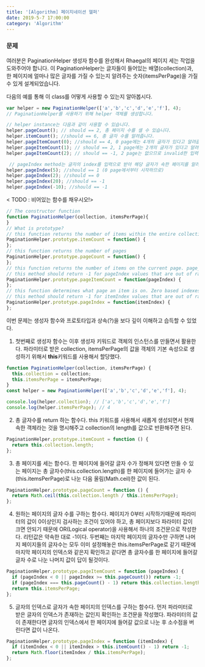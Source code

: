 ```yaml
---
title: '[Algorithm] 페이지네이션 헬퍼'
date: 2019-5-7 17:00:00
category: 'Algorithm'
---
```

### 문제
여러분은 PaginationHelper 생성자 함수를 완성해서 Rhaegal의 페이지 세는 작업을 도와주어야 합니다.
이 PaginationHelper는 글자들이 들어있는 배열(collection)과,
한 페이지에 얼마나 많은 글자를 가질 수 있는지 알려주는 숫자(itemsPerPage)을 가질 수 있게 설계되었습니다.

다음의 예를 통해 이 class를 어떻게 사용할 수 있는지 알아봅시다.
```js
var helper = new PaginationHelper(['a','b','c','d','e','f'], 4);
// PaginationHelper를 사용하기 위해 helper 객체를 생성합니다.

// helper instance는 다음과 같이 사용할 수 있습니다.
helper.pageCount(); // should == 2, 총 페이지 수를 셀 수 있습니다.
helper.itemCount(); //should == 6, 총 글자 수를 알려줍니다.
helper.pageItemCount(0); //should == 4, 0 page에는 4개의 글자가 있다고 알려줍니다.
helper.pageItemCount(1); // should == 2, 1 page에는 2개의 글자가 있다고 알려줍니다. 이 예에서는 1page가 곧 마지막 페이지가 됩니다.
helper.pageItemCount(2); // should == -1, 2 page는 없으므로 invalid한 입력입니다. 그래서 -1을 반환해줍니다.

 // pageIndex method는 글자의 index를 입력으로 받아 해당 글자가 속한 페이지를 알려줍니다.
helper.pageIndex(5); //should == 1 (0 page에서부터 시작하므로)
helper.pageIndex(2); //should == 0
helper.pageIndex(20); //should == -1
helper.pageIndex(-10); //should == -1
```
< TODO : 비어있는 함수를 채우시오!>
```js
// The constructor function
function PaginationHelper(collection, itemsPerPage){
}
// What is prototype?
// this function returns the number of items within the entire collection
PaginationHelper.prototype.itemCount = function() {
};
// this function returns the number of pages
PaginationHelper.prototype.pageCount = function() {
};
// this function returns the number of items on the current page. page_index is zero based.
// this method should return -1 for pageIndex values that are out of range
PaginationHelper.prototype.pageItemCount = function(pageIndex) {
};
// this function determines what page an item is on. Zero based indexes
// this method should return -1 for itemIndex values that are out of range
PaginationHelper.prototype.pageIndex = function(itemIndex) {
};
```
이번 문제는 생성자 함수와 프로토타입과 상속(?)을 보다 깊이 이해하고 습득할 수 있었다.

1) 첫번째로 생성자 함수는 이후 생성자 키워드로 객체의 인스턴스를 만들면서 활용한다. 파라미터로 받은 collection, itemsPerPage의 값을 객체의 기본 속성으로 생성하기 위해서 **this**키워드를 사용해서 할당했다.
```js
function PaginationHelper(collection, itemsPerPage) {
  this.collection = collection;
  this.itemsPerPage = itemsPerPage;
}
const helper = new PaginationHelper(['a','b','c','d','e','f'], 4);

console.log(helper.collection); // ['a','b','c','d','e','f']
console.log(helper.itemsPerPage); // 4
```
2) 총 글자수를 return 하는 함수다.
this 키워드를 사용해서 새롭게 생성되면서 현재 속한 객체라는 것을 명시해주고 collection의 length를 값으로 반환해주면 된다.
```js
PaginationHelper.prototype.itemCount = function () {
  return this.collection.length;
};
```
3) 총 페이지를 세는 함수다. 
한 페이지에 들어갈 글자 수가 정해져 있다면 만들 수 있는 페이지는 총 글자수(this.collection.length)를 한 페이지에 들어가는 글자 수(this.itemsPerPage)로 나눈 다음 올림(Math.ceil)한 값이 된다.
```js
PaginationHelper.prototype.pageCount = function () {
  return Math.ceil(this.collection.length / this.itemsPerPage);
};
```
4) 원하는 페이지의 글자 수를 구하는 함수다.
페이지가 0부터 시작하기때문에 파라미터의 값이 0이상인지 검사하는 조건이 있어야 하고, 총 페이지보다 파라미터 값이 크면 안되기 때문에 OR(Logical operator)을 사용해서 하나의 조건문으로 작성한다. 리턴값은 약속한 대로 -1이다.
두번째는 마지막 페이지의 글자수만 구하면 나머지 페이지들의 글자수는 모두 이미 설정해놓은  this.itemsPerPage로 같기 때문에 마지막 페이지의 인덱스와 같은지 확인하고 같다면 총 글자수를 한 페이지에 들어갈 글자 수로 나눈 나머지 값이 답이 될것이다.
```js
PaginationHelper.prototype.pageItemCount = function (pageIndex) {
  if (pageIndex < 0 || pageIndex >= this.pageCount()) return -1;
  if (pageIndex === this.pageCount() - 1) return this.collection.length % this.itemsPerPage;
  return this.itemsPerPage;
};
```
5) 글자의 인덱스로 글자가 속한 페이지의 인덱스를 구하는 함수다.
먼저 파라미터로 받은 글자의 인덱스가 존재하는 값인지 확인하는 조건문을 작성했다.
파라미터의 값이 존재한다면 글자의 인덱스에서 한 페이지에 들어갈 값으로 나눈 후 소수점을 버린다면 값이 나온다.
```js
PaginationHelper.prototype.pageIndex = function (itemIndex) {
  if (itemIndex < 0 || itemIndex > this.itemCount() - 1) return -1;
  return Math.floor(itemIndex / this.itemsPerPage);
};
```